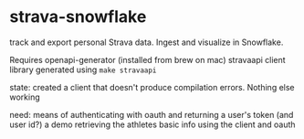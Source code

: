 # strava-snowflake
track and export personal Strava data.  Ingest and visualize in Snowflake.

Requires openapi-generator (installed from brew on mac)
stravaapi client library generated using `make stravaapi`

state:
created a client that doesn't produce compilation errors.  Nothing else working

need:
means of authenticating with oauth and returning a user's token (and user id?)
a demo retrieving the athletes basic info using the client and oauth